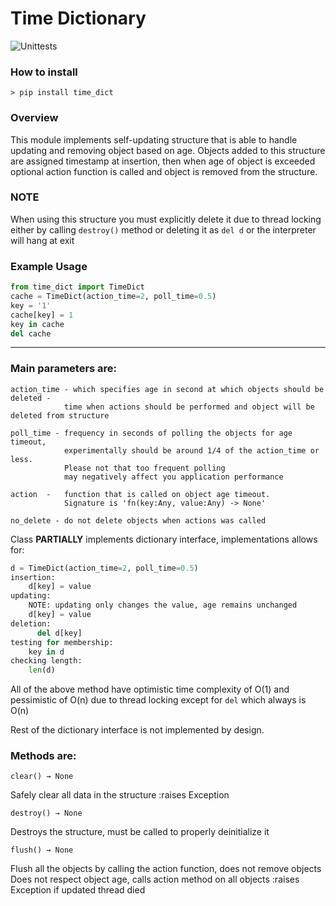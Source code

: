 # Time Dictionary
![Unittests](https://github.com/Matshec/time_dict/workflows/Unittests/badge.svg)

### How to install
`> pip install time_dict`

### Overview
This module implements self-updating structure that is able to handle updating and removing object based on age.
Objects added to this structure are assigned timestamp at insertion, then when age of object is exceeded optional
action function is called and object is removed from the structure.
### NOTE
When using this structure you must explicitly delete it due to thread locking either by
calling `destroy()` method or deleting it as `del d` or the interpreter will hang at exit

### Example Usage
```python
from time_dict import TimeDict
cache = TimeDict(action_time=2, poll_time=0.5)
key = '1'
cache[key] = 1
key in cache
del cache
```
---
### Main parameters are:
   
    action_time - which specifies age in second at which objects should be deleted - 
                time when actions should be performed and object will be deleted from structure
                
    poll_time - frequency in seconds of polling the objects for age timeout,
                experimentally should be around 1/4 of the action_time or less. 
                Please not that too frequent polling
                may negatively affect you application performance
                
    action  -   function that is called on object age timeout. 
                Signature is 'fn(key:Any, value:Any) -> None'
                 
    no_delete - do not delete objects when actions was called
       
       
Class **PARTIALLY**  implements dictionary interface, implementations allows for:
```python
d = TimeDict(action_time=2, poll_time=0.5)
insertion:
    d[key] = value
updating:
    NOTE: updating only changes the value, age remains unchanged
    d[key] = value
deletion:
      del d[key]
testing for membership:
    key in d
checking length:
    len(d)
```
All of the above method have optimistic time complexity of O(1) and pessimistic of O(n) due to thread locking
except for `del` which always is O(n)


 Rest of the dictionary interface is not implemented by design.
 
### Methods are:
`clear() → None`

Safely clear all data in the structure :raises Exception

`destroy() → None`

Destroys the structure, must be called to properly deinitialize it

`flush() → None`


Flush all the objects by calling the action function, 
does not remove objects Does not respect object age, 
calls action method on all objects :raises Exception if updated thread died
